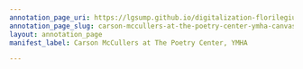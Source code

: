 ```yaml
---
annotation_page_uri: https://lgsump.github.io/digitalization-florilegium/annotations/carson-mccullers-at-the-poetry-center-ymha-canvas-1-excerpts.json
annotation_page_slug: carson-mccullers-at-the-poetry-center-ymha-canvas-1-excerpts
layout: annotation_page
manifest_label: Carson McCullers at The Poetry Center, YMHA

---
```

